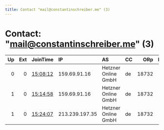 ```yaml
---
title: Contact "mail@constantinschreiber.me" (3)
---
```


# Contact: "mail@constantinschreiber.me" (3)

|   Up |   Ext | JoinTime                                                                                              | IP             | AS                  | CC   |   ORp |   Dirp | OS    | Version   | Nickname     |   eFamMembers |
|-----:|------:|:------------------------------------------------------------------------------------------------------|:---------------|:--------------------|:-----|------:|-------:|:------|:----------|:-------------|--------------:|
|    0 |     0 | [15:08:12](https://nusenu.github.io/OrNetStats/w/relay/9EFEE3ABCF22838ABB2FDDFDBEAF523CA9926C73.html) | 159.69.91.16   | Hetzner Online GmbH | de   | 18732 |      0 | Linux | 0.4.5.10  | sauberesache |             1 |
|    1 |     0 | [15:14:58](https://nusenu.github.io/OrNetStats/w/relay/B67E8E4B37FE00DFF0283A91ACC4872197FB4BF2.html) | 159.69.91.16   | Hetzner Online GmbH | de   | 18732 |      0 | Linux | 0.4.5.10  | sauberesache |             1 |
|    1 |     0 | [15:24:07](https://nusenu.github.io/OrNetStats/w/relay/DB6AC7DFB25C9CFC7036B53C78F91D8E3A9279CD.html) | 213.239.197.35 | Hetzner Online GmbH | de   | 18732 |      0 | Linux | 0.4.6.8   | sauberesache |             1 |
